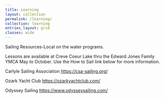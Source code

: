 ```yaml
---
title: Learning
layout: collection
permalink: /learning/
collection: learning
entries_layout: grid
classes: wide
---
```

Sailing Resources-Local on the water programs.

Lessons are available at Creve Coeur Lake thru the Edward Jones Family YMCA May to October. Use the How to Sail link below for more information.

Carlyle Sailing Association https://csa-sailing.org/

Ozark Yacht Club https://ozarkyachtclub.com/

Odyssey Sailing https://www.odysseysailing.com/



